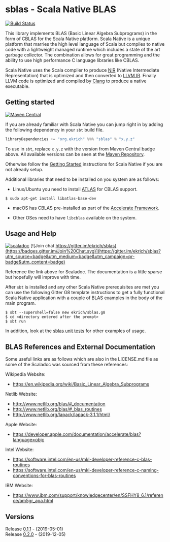 # sblas - Scala Native BLAS
[![Build Status](https://travis-ci.org/ekrich/sblas.svg?branch=master)](https://travis-ci.org/ekrich/sblas)

This library implements BLAS (Basic Linear Algebra Subprograms) in the form
of CBLAS for the Scala Native platform. Scala Native is a unique platform that
marries the high level language of Scala but compiles to native code with a
lightweight managed runtime which includes a state of the art garbage collector.
The combination allows for great programming and the ability to use high
performance C language libraries like CBLAS.

Scala Native uses the Scala compiler to produce
[NIR](https://scala-native.readthedocs.io/en/latest/contrib/nir.html)
(Native Intermediate Representation) that is optimized and then
converted to [LLVM IR](http://llvm.org/). Finally LLVM code is optimized
and compiled by [Clang](http://clang.llvm.org/) to produce a native executable.

## Getting started
[![Maven Central](https://img.shields.io/maven-central/v/org.ekrich/sblas_native0.4.0-M2_2.11.svg)](https://maven-badges.herokuapp.com/maven-central/org.ekrich/sblas_native0.4.0-M2_2.11)

If you are already familiar with Scala Native you can jump right in by adding the following dependency in your `sbt` build file.

```scala
libraryDependencies += "org.ekrich" %%% "sblas" % "x.y.z"
```

To use in `sbt`, replace `x.y.z` with the version from Maven Central badge above.
All available versions can be seen at the [Maven Repository](https://mvnrepository.com/artifact/org.ekrich/sblas).

Otherwise follow the [Getting Started](https://scala-native.readthedocs.io/en/latest/user/setup.html)
instructions for Scala Native if you are not already setup.

Additional libraries that need to be installed on you system are as follows:

* Linux/Ubuntu you need to install [ATLAS](http://math-atlas.sourceforge.net/) for CBLAS
support.

```
$ sudo apt-get install libatlas-base-dev
```

* macOS has CBLAS pre-installed as part of the [Accelerate Framework](https://developer.apple.com/documentation/accelerate).

* Other OSes need to have `libcblas` available on the system.

## Usage and Help
[![scaladoc](https://www.javadoc.io/badge/org.ekrich/sblas_native0.4.0-M2_2.11.svg?label=scaladoc)](https://www.javadoc.io/doc/org.ekrich/sblas_native0.4.0-M2_2.11)
[![Join chat https://gitter.im/ekrich/sblas](https://badges.gitter.im/Join%20Chat.svg)](https://gitter.im/ekrich/sblas?utm_source=badge&utm_medium=badge&utm_campaign=pr-badge&utm_content=badge)

Reference the link above for Scaladoc. The documentation is a little sparse but hopefully will improve with time.

After `sbt` is installed and any other Scala Native prerequisites are met you can use the following Gitter G8 template instructions to get a fully functional Scala Native application with a couple of BLAS examples in the body of the main program.

```
$ sbt --supershell=false new ekrich/sblas.g8
$ cd <directory entered after the prompt>
$ sbt run
```

In addition, look at the [sblas unit tests](https://github.com/ekrich/sblas/blob/v0.2.0/sblas/src/test/scala/org/ekrich/blas/unsafe/BlasSuite.scala) for other examples of usage.

## BLAS References and External Documentation

Some useful links are as follows which are also in the LICENSE.md file as some of the Scaladoc was sourced from these references:

Wikipedia Website:
- https://en.wikipedia.org/wiki/Basic_Linear_Algebra_Subprograms

Netlib Website:
- http://www.netlib.org/blas/#_documentation
- http://www.netlib.org/blas/#_blas_routines
- http://www.netlib.org/lapack/lapack-3.1.1/html/

Apple Website:
- https://developer.apple.com/documentation/accelerate/blas?language=objc

Intel Website:
- https://software.intel.com/en-us/mkl-developer-reference-c-blas-routines
- https://software.intel.com/en-us/mkl-developer-reference-c-naming-conventions-for-blas-routines

IBM Website:
- https://www.ibm.com/support/knowledgecenter/en/SSFHY8_6.1/reference/am5gr_apa.html

## Versions

Release [0.1.1](https://github.com/ekrich/sblas/releases/tag/v0.1.1) - (2019-05-01)<br/>
Release [0.2.0](https://github.com/ekrich/sblas/releases/tag/v0.2.0) - (2019-12-05)<br/>

